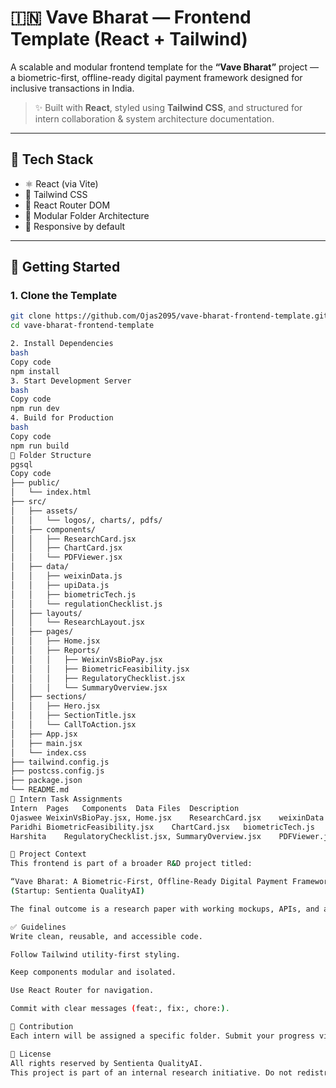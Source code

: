 # 🇮🇳 Vave Bharat — Frontend Template (React + Tailwind)

A scalable and modular frontend template for the **“Vave Bharat”** project — a biometric-first, offline-ready digital payment framework designed for inclusive transactions in India.

> ✨ Built with **React**, styled using **Tailwind CSS**, and structured for intern collaboration & system architecture documentation.

---

## 🧰 Tech Stack

- ⚛️ React (via Vite)
- 💨 Tailwind CSS
- 🔁 React Router DOM
- 📁 Modular Folder Architecture
- 📱 Responsive by default

---

## 🚀 Getting Started

### 1. Clone the Template

```bash
git clone https://github.com/Ojas2095/vave-bharat-frontend-template.git
cd vave-bharat-frontend-template

2. Install Dependencies
bash
Copy code
npm install
3. Start Development Server
bash
Copy code
npm run dev
4. Build for Production
bash
Copy code
npm run build
📁 Folder Structure
pgsql
Copy code
├── public/
│   └── index.html
├── src/
│   ├── assets/
│   │   └── logos/, charts/, pdfs/
│   ├── components/
│   │   ├── ResearchCard.jsx
│   │   ├── ChartCard.jsx
│   │   └── PDFViewer.jsx
│   ├── data/
│   │   ├── weixinData.js
│   │   ├── upiData.js
│   │   ├── biometricTech.js
│   │   └── regulationChecklist.js
│   ├── layouts/
│   │   └── ResearchLayout.jsx
│   ├── pages/
│   │   ├── Home.jsx
│   │   ├── Reports/
│   │   │   ├── WeixinVsBioPay.jsx
│   │   │   ├── BiometricFeasibility.jsx
│   │   │   ├── RegulatoryChecklist.jsx
│   │   │   └── SummaryOverview.jsx
│   ├── sections/
│   │   ├── Hero.jsx
│   │   ├── SectionTitle.jsx
│   │   └── CallToAction.jsx
│   ├── App.jsx
│   ├── main.jsx
│   └── index.css
├── tailwind.config.js
├── postcss.config.js
├── package.json
└── README.md
👥 Intern Task Assignments
Intern	Pages	Components	Data Files	Description
Ojaswee	WeixinVsBioPay.jsx, Home.jsx	ResearchCard.jsx	weixinData.js, upiData.js	🔍 Analyze and visually present a comparative report between Weixin Pay and BioPay Bharat, focusing on architecture, biometrics, and offline readiness.
Paridhi	BiometricFeasibility.jsx	ChartCard.jsx	biometricTech.js	📊 Research biometric technology (PalmID, VeinID, IR sensors) and visualize feasibility in low-resource Indian environments.
Harshita	RegulatoryChecklist.jsx, SummaryOverview.jsx	PDFViewer.jsx	regulationChecklist.js	📑 Break down RBI, Aadhaar, and UPI compliance rules; summarize findings in a PDF-style layout for report submission.

🧠 Project Context
This frontend is part of a broader R&D project titled:

“Vave Bharat: A Biometric-First, Offline-Ready Digital Payment Framework for Inclusive Digital Transactions in India”
(Startup: Sentienta QualityAI)

The final outcome is a research paper with working mockups, APIs, and architecture.

✅ Guidelines
Write clean, reusable, and accessible code.

Follow Tailwind utility-first styling.

Keep components modular and isolated.

Use React Router for navigation.

Commit with clear messages (feat:, fix:, chore:).

🙌 Contribution
Each intern will be assigned a specific folder. Submit your progress via Pull Requests to the main branch.

📄 License
All rights reserved by Sentienta QualityAI.
This project is part of an internal research initiative. Do not redistribute without permission.